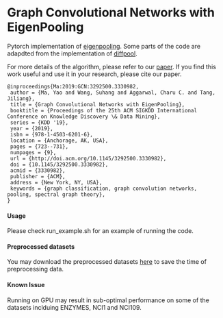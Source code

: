 # Graph Convolutional Networks with EigenPooling 
Pytorch implementation of [eigenpooling](https://arxiv.org/pdf/1904.13107.pdf). Some parts of the code are adapdted from the implementation of [diffpool](https://github.com/RexYing/diffpool).

For more details of the algorithm, please refer to our [paper](https://arxiv.org/pdf/1904.13107.pdf). If you find this work useful and use it in your research, please cite our paper.

```
@inproceedings{Ma:2019:GCN:3292500.3330982,
 author = {Ma, Yao and Wang, Suhang and Aggarwal, Charu C. and Tang, Jiliang},
 title = {Graph Convolutional Networks with EigenPooling},
 booktitle = {Proceedings of the 25th ACM SIGKDD International Conference on Knowledge Discovery \& Data Mining},
 series = {KDD '19},
 year = {2019},
 isbn = {978-1-4503-6201-6},
 location = {Anchorage, AK, USA},
 pages = {723--731},
 numpages = {9},
 url = {http://doi.acm.org/10.1145/3292500.3330982},
 doi = {10.1145/3292500.3330982},
 acmid = {3330982},
 publisher = {ACM},
 address = {New York, NY, USA},
 keywords = {graph classification, graph convolution networks, pooling, spectral graph theory},
} 

```

#### Usage
Please check run_example.sh for an example of running the code.

#### Preprocessed datasets
You may download the preprocessed datasets [here](https://drive.google.com/open?id=1-8FrJxWFczCAnhOWVi9fq0SdwpA7pM_p) to save the time of preprocessing data.

#### Known Issue
Running on GPU may result in sub-optimal performance on some of the datasets inclduing ENZYMES, NCI1 and NCI109.